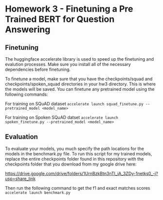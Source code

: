 # Homework 3 - Finetuning a Pre Trained BERT for Question Answering

## Finetuning
The huggingface accelerate library is used to speed up the finetuning and evalution
processes. Make sure you install all of the necessary dependencies before finetuning.

To finetune a model, make sure that you have the checkpoints/squad and checkpoints/spoken_squad
directories in your hw3 directory. This is where the models will be saved. You can finetune
any pretrained model using the following commands:

For training on SQuAD dataset
```accelerate launch squad_finetune.py --pretrained_model <model_name>```

For training on Spoken SQuAD datset
```accelerate launch spoken_finetune.py --pretrained_model <model_name>```

## Evaluation
To evaluate your models, you much specify the path locations for the models in the 
benchmark.py file. To run this script for my trained models, replace the entire checkpoints
folder found in this repository with the checkpoints folder that you download from
my google drive here:

https://drive.google.com/drive/folders/1UrnBzkBtn3nTI_iA_3ZDy-1netks0_-j?usp=share_link

Then run the following command to get the f1 and exact matches scores
```accelerate launch benchmark.py```